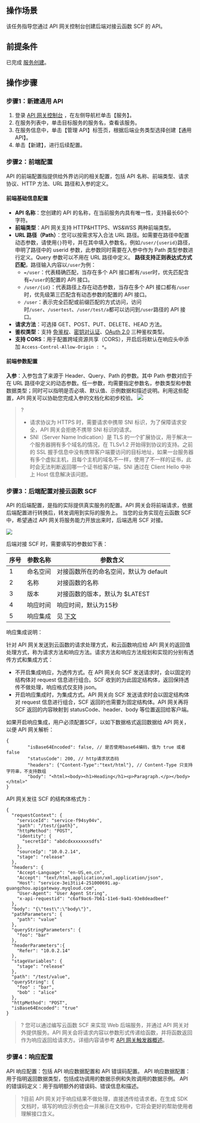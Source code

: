 ## 操作场景

该任务指导您通过 API 网关控制台创建后端对接云函数 SCF 的 API。

## 前提条件
已完成 [服务创建](https://cloud.tencent.com/document/product/628/11787)。

## 操作步骤
### 步骤1：新建通用 API

1. 登录 [API 网关控制台](https://console.cloud.tencent.com/apigateway/index?rid=1) ，在左侧导航栏单击【服务】。
2. 在服务列表中，单击目标服务的服务名，查看该服务。
3. 在服务信息中，单击【管理 API】标签页，根据后端业务类型选择创建【通用 API】。
4. 单击【新建】，进行后续配置。

### 步骤2：前端配置

API 的前端配置指提供给外界访问的相关配置，包括 API 名称、前端类型、请求协议、HTTP 方法、URL 路径和入参的定义。

#### 前端基础信息配置

- **API 名称**：您创建的 API 的名称，在当前服务内具有唯一性，支持最长60个字符。
- **前端类型**：API 网关支持 HTTP&HTTPS、WS&WSS 两种前端类型。
- **URL 路径（Path）**：您可以按需求写入合法 URL 路径。如需要在路径中配置动态参数，请使用`{}`符号，并在其中填入参数名，例如`/user/{userid}`路径，申明了路径中的 userid 参数，此参数同时需要在入参中作为 Path 类型参数进行定义。Query 参数可以不用在 URL 路径中定义。
  **路径支持正则表达式方式匹配**，路径输入内容以`/user`为例：
	- `=/user`：代表精确匹配，当存在多个 API 接口都有`/use`r时，优先匹配含有`=/user`的配置的 API 接口。
	- `/user/{id}`：代表路径上存在动态参数，当存在多个 API 接口都有`/user`时，优先级第三匹配含有动态参数的配置的 API 接口。
	- `/user`：表示完全匹配或前缀匹配的方式访问，访问时`/user`、`/usertest`、`/user/test/a`都可以访问到`/user`路径的 API 接口。
- **请求方法**：可选择 GET、POST、PUT、DELETE、HEAD 方法。
- **鉴权类型**：支持 [免鉴权](https://cloud.tencent.com/document/product/628/11820)、[密钥对认证](https://cloud.tencent.com/document/product/628/11819)、[OAuth 2.0](https://cloud.tencent.com/document/product/628/38393) 三种鉴权类型。
- **支持 CORS**：用于配置跨域资源共享（CORS），开启后将默认在响应头中添加 `Access-Control-Allow-Origin : *`。

#### 前端参数配置

**入参**：入参包含了来源于 Header、Query、Path 的参数。其中 Path 参数对应于在 URL 路径中定义的动态参数。任一参数，均需要指定参数名，参数类型和参数数据类型；同时可以指明是否必填、默认值、示例数据和描述说明。利用这些配置，API 网关可以协助您完成入参的文档化和初步校验。
![](https://main.qcloudimg.com/raw/0d06c20c35e518d687e5dc46f9db8a43.png)

> ?
> - 请求协议为 HTTPS 时，需要请求中携带 SNI 标识，为了保障请求安全，API 网关会拒绝不携带 SNI 标识的请求。
> - SNI（Server Name Indication）是 TLS 的一个扩展协议，用于解决一个服务器拥有多个域名的情况，在 TLSv1.2 开始得到协议的支持。之前的 SSL 握手信息中没有携带客户端要访问的目标地址，如果一台服务器有多个虚拟主机，且每个主机的域名不一样，使用了不一样的证书，此时会无法判断返回哪一个证书给客户端，SNI 通过在 Client Hello 中补上 Host 信息解决该问题。

### 步骤3：后端配置对接云函数 SCF

API 的后端配置，是指的实际提供真实服务的配置。API 网关会将前端请求，依据后端配置进行转换后，转发调用到实际的服务上。
当您的业务实现在云函数 SCF 中，希望通过 API 网关将服务能力开放出来时，后端选用 SCF 对接。

![](https://main.qcloudimg.com/raw/1db8feaa662dfdc88211bd01bb5f7ba7.png)

后端对接 SCF 时，需要填写的参数如下表：

| 序号 | 参数名称 | 参数含义                               |
| ---- | -------- | -------------------------------------- |
| 1    | 命名空间 | 对接函数所在的命名空间，默认为 default |
| 2    | 名称     | 对接函数的名称                         |
| 3    | 版本     | 对接函数的版本，默认为 $LATEST         |
| 4    | 响应时间 | 响应时间，默认为15秒                   |
| 5    | 响应集成 | 见 [下文](#1)                                 |

响应集成说明：[](id:1)

针对 API 网关发送到云函数的请求处理方式，和云函数响应给 API 网关的返回值处理方式，称为请求方法和响应方法。请求方法和响应方法规划和实现的分别有透传方式和集成方式：

- 不开启集成响应，为透传方式。在 API 网关向 SCF 发送请求时，会以固定的结构体对 request 信息进行组合。SCF 收到的为此固定结构体，返回保持透传不做处理，响应格式仅支持 json。
- 开启响应集成时，为集成方式。API 网关向 SCF 发送请求时会以固定结构体对 request 信息进行组合，SCF 返回的也需要为固定结构体。API 网关再将 SCF 返回的内容映射到 statusCode、header、body 等位置返回给客户端。

如果开启响应集成，用户必须配置SCF，以如下数据格式返回数据给 API 网关，以便 API 网关解析：

```
{ 
        "isBase64Encoded": false, // 是否使用base64编码，值为 true 或者 false 
        "statusCode": 200, // http请求状态码 
        "headers": {"Content-Type":"text/html"}, // Content-Type 只支持字符串，不支持数组
        "body": "<html><body><h1>Heading</h1><p>Paragraph.</p></body></html>" 
}
```

API 网关发往 SCF 的结构体格式为：

```
{
  "requestContext": {
    "serviceId": "service-f94sy04v",
    "path": "/test/{path}",
    "httpMethod": "POST",
    "identity": {
      "secretId": "abdcdxxxxxxxsdfs"
    },
    "sourceIp": "10.0.2.14",
    "stage": "release"
  },
  "headers": {
    "Accept-Language": "en-US,en,cn",
    "Accept": "text/html,application/xml,application/json",
    "Host": "service-3ei3tii4-251000691.ap-guangzhou.apigateway.myqloud.com",
    "User-Agent": "User Agent String",
    "x-api-requestid": "c6af9ac6-7b61-11e6-9a41-93e8deadbeef"
  },
  "body": "{\"test\":\"body\"}",
  "pathParameters": {
    "path": "value"
  },
  "queryStringParameters": {
    "foo": "bar"
  },
  "headerParameters":{
    "Refer": "10.0.2.14"
  },
  "stageVariables": {
    "stage": "release"
  },
  "path": "/test/value",
  "queryString": {
    "foo" : "bar",
    "bob" : "alice"
  },
  "httpMethod": "POST",
  "isBase64Encoded": "true"
}
```

> ? 您可以通过编写云函数 SCF 来实现 Web 后端服务，并通过 API 网关对外提供服务。API 网关会将请求内容以参数形式传递给函数，并将函数返回作为响应返回给请求方。详细内容请参考 [API 网关触发器概述](https://cloud.tencent.com/document/product/583/12513)。

### 步骤4：响应配置

API 响应配置：包括 API 响应数据配置和 API 错误码配置。
API 响应数据配置：用于指明返回数据类型，包括成功调用的数据示例和失败调用的数据示例。
API 的错误码定义：用于指明额外的错误码、错误信息和描述。

> ?目前 API 网关对于响应结果不做处理，直接透传给请求者。在生成 SDK 文档时，填写的响应示例也会一并展示在文档中，它将会更好的帮助使用者理解接口含义。
